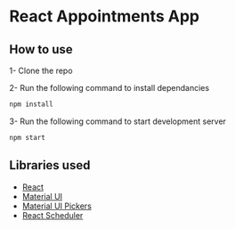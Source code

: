 # React Appointments App

## How to use

1- Clone the repo

2- Run the following command to install dependancies
```sh
npm install
```
3- Run the following command to start development server

```sh
npm start
```


## Libraries used

- [React](https://reactjs.org/)
- [Material UI](https://material-ui.com/)
- [Material UI Pickers](https://material-ui-pickers.dev/)
- [React Scheduler](https://devexpress.github.io/devextreme-reactive/react/scheduler/docs/guides/getting-started/)